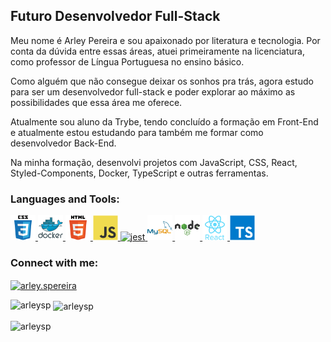 ## Futuro Desenvolvedor Full-Stack

Meu nome é Arley Pereira e sou apaixonado por literatura e tecnologia. Por conta da dúvida entre essas áreas, atuei primeiramente na licenciatura, como professor de Língua Portuguesa no ensino básico. 

Como alguém que não consegue deixar os sonhos pra trás, agora estudo para ser um desenvolvedor full-stack e poder explorar ao máximo as possibilidades que essa área me oferece. 

Atualmente sou aluno da Trybe, tendo concluído a formação em Front-End e atualmente estou estudando para também me formar como desenvolvedor Back-End.

Na minha formação, desenvolvi projetos com JavaScript, CSS, React, Styled-Components, Docker, TypeScript e outras ferramentas. 

<h3 align="left">Languages and Tools:</h3>
<p align="left"> <a href="https://www.w3schools.com/css/" target="_blank" rel="noreferrer"> <img src="https://raw.githubusercontent.com/devicons/devicon/master/icons/css3/css3-original-wordmark.svg" alt="css3" width="40" height="40"/> </a> <a href="https://www.docker.com/" target="_blank" rel="noreferrer"> <img src="https://raw.githubusercontent.com/devicons/devicon/master/icons/docker/docker-original-wordmark.svg" alt="docker" width="40" height="40"/> </a> <a href="https://www.w3.org/html/" target="_blank" rel="noreferrer"> <img src="https://raw.githubusercontent.com/devicons/devicon/master/icons/html5/html5-original-wordmark.svg" alt="html5" width="40" height="40"/> </a> <a href="https://developer.mozilla.org/en-US/docs/Web/JavaScript" target="_blank" rel="noreferrer"> <img src="https://raw.githubusercontent.com/devicons/devicon/master/icons/javascript/javascript-original.svg" alt="javascript" width="40" height="40"/> </a> <a href="https://jestjs.io" target="_blank" rel="noreferrer"> <img src="https://www.vectorlogo.zone/logos/jestjsio/jestjsio-icon.svg" alt="jest" width="40" height="40"/> </a> <a href="https://www.mysql.com/" target="_blank" rel="noreferrer"> <img src="https://raw.githubusercontent.com/devicons/devicon/master/icons/mysql/mysql-original-wordmark.svg" alt="mysql" width="40" height="40"/> </a> <a href="https://nodejs.org" target="_blank" rel="noreferrer"> <img src="https://raw.githubusercontent.com/devicons/devicon/master/icons/nodejs/nodejs-original-wordmark.svg" alt="nodejs" width="40" height="40"/> </a> <a href="https://reactjs.org/" target="_blank" rel="noreferrer"> <img src="https://raw.githubusercontent.com/devicons/devicon/master/icons/react/react-original-wordmark.svg" alt="react" width="40" height="40"/> </a> <a href="https://www.typescriptlang.org/" target="_blank" rel="noreferrer"> <img src="https://raw.githubusercontent.com/devicons/devicon/master/icons/typescript/typescript-original.svg" alt="typescript" width="40" height="40"/> </a> </p>

<h3 align="left">Connect with me:</h3>
<p align="left">
<a href="https://instagram.com/arley.spereira" target="blank"><img align="center" src="https://raw.githubusercontent.com/rahuldkjain/github-profile-readme-generator/master/src/images/icons/Social/instagram.svg" alt="arley.spereira" height="30" width="40" /></a>
</p>

<p><img align="left" src="https://github-readme-stats.vercel.app/api/top-langs?username=arleysp&show_icons=true&locale=en&layout=compact" alt="arleysp" /></p>

<p>&nbsp;<img align="center" src="https://github-readme-stats.vercel.app/api?username=arleysp&show_icons=true&locale=en" alt="arleysp" /></p>

<p><img align="center" src="https://github-readme-streak-stats.herokuapp.com/?user=arleysp&" alt="arleysp" /></p>


